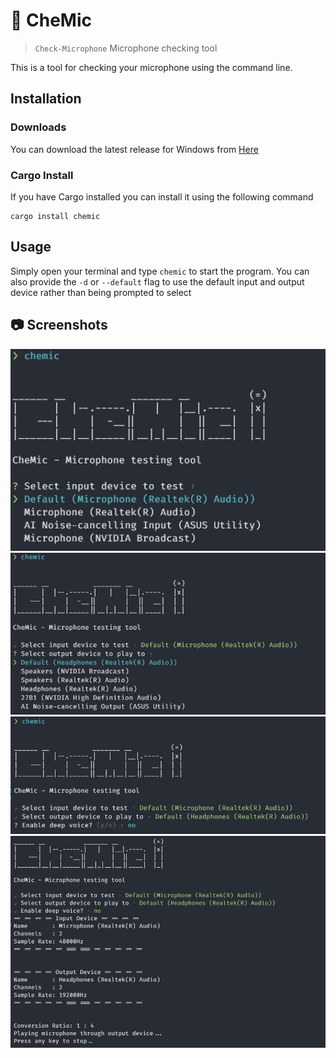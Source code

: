 # 🎤 CheMic

> `Check-Microphone` Microphone checking tool

This is a tool for checking your microphone using the command line. 


## Installation

### Downloads

You can download the latest release for Windows from [Here](https://github.com/jacobtread/chemic/releases/latest/download/chemic.exe)

### Cargo Install

If you have Cargo installed you can install it using the following command

```
cargo install chemic
```

## Usage

Simply open your terminal and type `chemic` to start the program. You can also provide the `-d` or `--default` flag to use the default input and output device rather than being prompted to select


## 📷 Screenshots

![](images/1.png)
![](images/2.png)
![](images/3.png)
![](images/4.png)